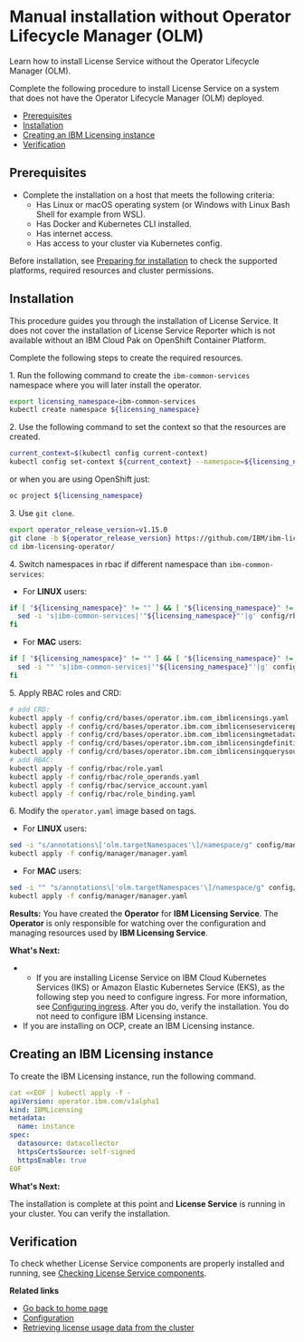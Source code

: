 # Manual installation without Operator Lifecycle Manager (OLM)

Learn how to install License Service without the Operator Lifecycle Manager (OLM).

Complete the following procedure to install License Service on a system that does not have the Operator Lifecycle Manager (OLM) deployed.

- [Prerequisites](#prerequisites)
- [Installation](#installation)
- [Creating an IBM Licensing instance](#creating-an-ibm-licensing-instance)
- [Verification](#verification)

## Prerequisites

- Complete the installation on a host that meets the following criteria:
    - Has Linux or macOS operating system (or Windows with Linux Bash Shell for example from WSL).
    - Has Docker and Kubernetes CLI installed.
    - Has internet access.
    - Has access to your cluster via Kubernetes config.

Before installation, see [Preparing for installation](Preparing_for_installation.md) to check the supported platforms, required resources and cluster permissions.

## Installation

This procedure guides you through the installation of License Service. It does not cover the installation of License Service Reporter which is not available without an IBM Cloud Pak on OpenShift Container Platform.

Complete the following steps to create the required resources.

1\. Run the following command to create the `ibm-common-services` namespace where you will later install the operator.

```bash
export licensing_namespace=ibm-common-services
kubectl create namespace ${licensing_namespace}
```

2\. Use the following command to set the context so that the resources are created.

```bash
current_context=$(kubectl config current-context)
kubectl config set-context ${current_context} --namespace=${licensing_namespace}
```

or when you are using OpenShift just:

```bash
oc project ${licensing_namespace}
```

3\. Use `git clone`.

```bash
export operator_release_version=v1.15.0
git clone -b ${operator_release_version} https://github.com/IBM/ibm-licensing-operator.git
cd ibm-licensing-operator/
```

4\. Switch namespaces in rbac if different namespace than `ibm-common-services`:

- For **LINUX** users:

```bash
if [ "${licensing_namespace}" != "" ] && [ "${licensing_namespace}" != "ibm-common-services" ]; then
  sed -i 's|ibm-common-services|'"${licensing_namespace}"'|g' config/rbac/*.yaml
fi
```

- For **MAC** users:

```bash
if [ "${licensing_namespace}" != "" ] && [ "${licensing_namespace}" != "ibm-common-services" ]; then
  sed -i "" 's|ibm-common-services|'"${licensing_namespace}"'|g' config/rbac/*.yaml
fi
```

5\. Apply RBAC roles and CRD:

```bash
# add CRD:
kubectl apply -f config/crd/bases/operator.ibm.com_ibmlicensings.yaml
kubectl apply -f config/crd/bases/operator.ibm.com_ibmlicenseservicereporters.yaml
kubectl apply -f config/crd/bases/operator.ibm.com_ibmlicensingmetadatas.yaml
kubectl apply -f config/crd/bases/operator.ibm.com_ibmlicensingdefinitions.yaml
kubectl apply -f config/crd/bases/operator.ibm.com_ibmlicensingquerysource.yaml
# add RBAC:
kubectl apply -f config/rbac/role.yaml
kubectl apply -f config/rbac/role_operands.yaml
kubectl apply -f config/rbac/service_account.yaml
kubectl apply -f config/rbac/role_binding.yaml
```

6\. Modify the `operator.yaml` image based on tags.

- For **LINUX** users:

```bash
sed -i "s/annotations\['olm.targetNamespaces'\]/namespace/g" config/manager/manager.yaml
kubectl apply -f config/manager/manager.yaml
```

- For **MAC** users:

```bash
sed -i "" "s/annotations\['olm.targetNamespaces'\]/namespace/g" config/manager/manager.yaml
kubectl apply -f config/manager/manager.yaml
```

**Results:**
You have created the **Operator** for **IBM Licensing Service**. The **Operator** is only responsible for watching over the configuration and managing resources used by **IBM Licensing Service**.

**What's Next:**

- - If you are installing License Service on IBM Cloud Kubernetes Services (IKS) or Amazon Elastic Kubernetes Service (EKS), as the following step you need to configure ingress. For more information, see [Configuring ingress](Configuration.md#configuring-ingress). After you do, verify the installation. You do not need to configure IBM Licensing instance. 
- If you are installing on OCP, create an IBM Licensing instance.

## Creating an IBM Licensing instance

 To create the IBM Licensing instance, run the following command.

```yaml
cat <<EOF | kubectl apply -f -
apiVersion: operator.ibm.com/v1alpha1
kind: IBMLicensing
metadata:
  name: instance
spec:
  datasource: datacollector
  httpsCertsSource: self-signed
  httpsEnable: true
EOF
```

**What's Next:**

The installation is complete at this point and **License Service** is running in your cluster. You can verify the installation.

## Verification

To check whether License Service components are properly installed and running, see [Checking License Service components](Configuration.md#checking-license-service-components).

<b>Related links</b>

- [Go back to home page](../License_Service_main.md#documentation)
- [Configuration](Configuration.md)
- [Retrieving license usage data from the cluster](Retrieving_data.md)
